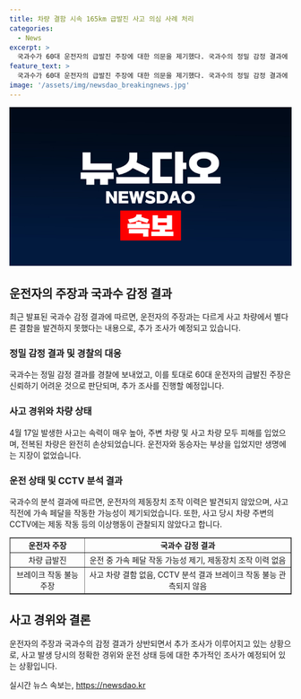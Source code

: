 ```yaml
---
title: 차량 결함 시속 165km 급발진 사고 의심 사례 처리
categories:
  - News
excerpt: >
  국과수가 60대 운전자의 급발진 주장에 대한 의문을 제기했다. 국과수의 정밀 감정 결과에 따르면 차량 결함은 발견되지 않았으며, 운전자가 제동장치를 조작한 증거도 없다고 밝혔다. 사고 차량의 EDR과 블랙박스 분석 결과에 따르면 운전자가 사고 직전에 가속을 했을 가능성이 제기되었다. 또한, 사고 현장 CCTV에 따르면 차량 제동에 이상이 없었다. 이에 경찰은 운전자의 급발진 주장을 신뢰하지 않고 추가 조사할 예정이다. 사고 당시 운전자는 부상을 입었고, 2살 손녀도 다쳤으나 생명에 지장은 없었다. 전체적으로 신차가 전복되는 등 심각한 사고가 발생했으며, 추가적인 수사가 진행될 예정이다. (사진=독자 제공)
feature_text: >
  국과수가 60대 운전자의 급발진 주장에 대한 의문을 제기했다. 국과수의 정밀 감정 결과에 따르면 차량 결함은 발견되지 않았으며, 운전자가 제동장치를 조작한 증거도 없다고 밝혔다. 사고 차량의 EDR과 블랙박스 분석 결과에 따르면 운전자가 사고 직전에 가속을 했을 가능성이 제기되었다. 또한, 사고 현장 CCTV에 따르면 차량 제동에 이상이 없었다. 이에 경찰은 운전자의 급발진 주장을 신뢰하지 않고 추가 조사할 예정이다. 사고 당시 운전자는 부상을 입었고, 2살 손녀도 다쳤으나 생명에 지장은 없었다. 전체적으로 신차가 전복되는 등 심각한 사고가 발생했으며, 추가적인 수사가 진행될 예정이다. (사진=독자 제공)
image: '/assets/img/newsdao_breakingnews.jpg'
---
```


<p><img src="/assets/img/newsdao_breakingnews.jpg" alt="flaretime 속보" /></p>

<h2 data-ke-size="size26">운전자의 주장과 국과수 감정 결과</h2>

<p data-ke-size="size16">최근 발표된 국과수 감정 결과에 따르면, 운전자의 주장과는 다르게 사고 차량에서 별다른 결함을 발견하지 못했다는 내용으로, 추가 조사가 예정되고 있습니다.</p>

<h3 data-ke-size="size24">정밀 감정 결과 및 경찰의 대응</h3>

<p data-ke-size="size16">국과수는 정밀 감정 결과를 경찰에 보내었고, 이를 토대로 60대 운전자의 급발진 주장은 신뢰하기 어려운 것으로 판단되며, 추가 조사를 진행할 예정입니다.</p>

<h3 data-ke-size="size24">사고 경위와 차량 상태</h3>

<p data-ke-size="size16">4월 17일 발생한 사고는 속력이 매우 높아, 주변 차량 및 사고 차량 모두 피해를 입었으며, 전복된 차량은 완전히 손상되었습니다. 운전자와 동승자는 부상을 입었지만 생명에는 지장이 없었습니다.</p>

<h3 data-ke-size="size24">운전 상태 및 CCTV 분석 결과</h3>

<p data-ke-size="size16">국과수의 분석 결과에 따르면, 운전자의 제동장치 조작 이력은 발견되지 않았으며, 사고 직전에 가속 페달을 작동한 가능성이 제기되었습니다. 또한, 사고 당시 차량 주변의 CCTV에는 제동 작동 등의 이상행동이 관찰되지 않았다고 합니다.</p>

<table style="width: 100%;" border="1">
<tbody>
<tr>
<td style="text-align: center; height: 17px;"><b>운전자 주장</b></td>
<td style="text-align: center; height: 17px;"><b>국과수 감정 결과</b></td>
</tr>
<tr>
<td style="text-align: center; height: 17px;">차량 급발진</td>
<td style="text-align: center; height: 17px;">운전 중 가속 페달 작동 가능성 제기, 제동장치 조작 이력 없음</td>
</tr>
<tr>
<td style="text-align: center; height: 17px;">브레이크 작동 불능 주장</td>
<td style="text-align: center; height: 17px;">사고 차량 결함 없음, CCTV 분석 결과 브레이크 작동 불능 관측되지 않음</td>
</tr>
</tbody>
</table>

<h2 data-ke-size="size26">사고 경위와 결론</h2>

<p data-ke-size="size16">운전자의 주장과 국과수의 감정 결과가 상반되면서 추가 조사가 이루어지고 있는 상황으로, 사고 발생 당시의 정확한 경위와 운전 상태 등에 대한 추가적인 조사가 예정되어 있는 상황입니다.</p>
실시간 뉴스 속보는, <a href="https://newsdao.kr" rel="dofollow">https://newsdao.kr</a>



